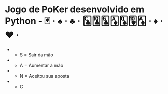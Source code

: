 # Jogo de PoKer desenvolvido em Python - 🃏 · ♠️ · ♣️ · 🃜🃚🃖🃁🂭🂺🃁 · ♦️ · ♥️ ·

* * S = Sair da mão 
* * A = Aumentar a mão 
* * N = Aceitou sua aposta
* * C
